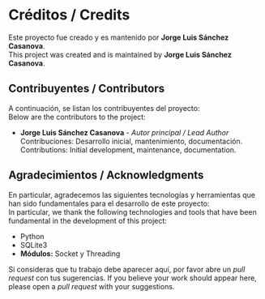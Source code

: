 # Créditos / Credits

Este proyecto fue creado y es mantenido por **Jorge Luis Sánchez Casanova**.  
This project was created and is maintained by **Jorge Luis Sánchez Casanova**.

## Contribuyentes / Contributors

A continuación, se listan los contribuyentes del proyecto:  
Below are the contributors to the project:

- **Jorge Luis Sánchez Casanova** - *Autor principal / Lead Author*  
  Contribuciones: Desarrollo inicial, mantenimiento, documentación.  
  Contributions: Initial development, maintenance, documentation.

## Agradecimientos / Acknowledgments

En particular, agradecemos las siguientes tecnologías y herramientas que han sido fundamentales para el desarrollo de este proyecto:  
In particular, we thank the following technologies and tools that have been fundamental in the development of this project:

- Python
- SQLite3
- **Módulos:** Socket y Threading

Si consideras que tu trabajo debe aparecer aquí, por favor abre un *pull request* con tus sugerencias.
If you believe your work should appear here, please open a *pull request* with your suggestions.
